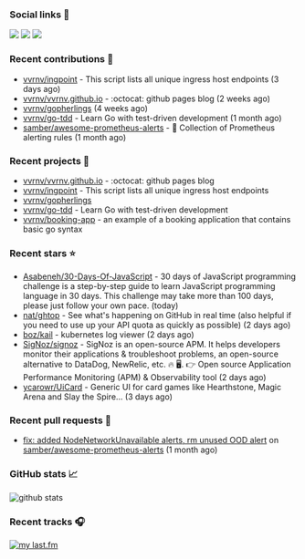 ### Social links 🔗
[![](https://img.shields.io/badge/linkedin-0077b5?logo=linkedin&logoColor=white&style=flat-square)](https://www.linkedin.com/in/valery-voronov) [![](https://img.shields.io/badge/telegram-229ED9?logo=telegram&logoColor=white&style=flat-square)](https://t.me/vvoronov) [![](https://img.shields.io/badge/strava-FC4C02?logo=strava&logoColor=white&style=flat-square)](https://www.strava.com/athletes/72534161)

### Recent contributions 👷

- [vvrnv/ingpoint](https://github.com/vvrnv/ingpoint) - This script lists all unique ingress host endpoints (3 days ago)
- [vvrnv/vvrnv.github.io](https://github.com/vvrnv/vvrnv.github.io) - :octocat: github pages blog (2 weeks ago)
- [vvrnv/gopherlings](https://github.com/vvrnv/gopherlings) (4 weeks ago)
- [vvrnv/go-tdd](https://github.com/vvrnv/go-tdd) - Learn Go with test-driven development (1 month ago)
- [samber/awesome-prometheus-alerts](https://github.com/samber/awesome-prometheus-alerts) - 🚨 Collection of Prometheus alerting rules (1 month ago)

### Recent projects 💩

- [vvrnv/vvrnv.github.io](https://github.com/vvrnv/vvrnv.github.io) - :octocat: github pages blog
- [vvrnv/ingpoint](https://github.com/vvrnv/ingpoint) - This script lists all unique ingress host endpoints
- [vvrnv/gopherlings](https://github.com/vvrnv/gopherlings)
- [vvrnv/go-tdd](https://github.com/vvrnv/go-tdd) - Learn Go with test-driven development
- [vvrnv/booking-app](https://github.com/vvrnv/booking-app) - an example of a booking application that contains basic go syntax

### Recent stars ⭐

- [Asabeneh/30-Days-Of-JavaScript](https://github.com/Asabeneh/30-Days-Of-JavaScript) - 30 days of JavaScript programming challenge is a step-by-step guide to learn JavaScript programming language in 30 days. This challenge may take more than 100 days,  please just follow your own pace.  (today)
- [nat/ghtop](https://github.com/nat/ghtop) - See what&#39;s happening on GitHub in real time (also helpful if you need to use up your API quota as quickly as possible) (2 days ago)
- [boz/kail](https://github.com/boz/kail) - kubernetes log viewer (2 days ago)
- [SigNoz/signoz](https://github.com/SigNoz/signoz) - SigNoz is an open-source APM. It helps developers monitor their applications &amp; troubleshoot problems, an open-source alternative to DataDog, NewRelic, etc. 🔥 🖥.   👉  Open source Application Performance Monitoring (APM) &amp; Observability tool (2 days ago)
- [ycarowr/UiCard](https://github.com/ycarowr/UiCard) - Generic UI for card games like Hearthstone, Magic Arena and Slay the Spire... (3 days ago)

### Recent pull requests 🔨

- [fix: added NodeNetworkUnavailable alerts, rm unused OOD alert](https://github.com/samber/awesome-prometheus-alerts/pull/318) on [samber/awesome-prometheus-alerts](https://github.com/samber/awesome-prometheus-alerts) (1 month ago)

### GitHub stats 📈
![github stats](https://github-readme-stats.vercel.app/api?username=vvrnv&count_private=true&hide_title=true)

### Recent tracks 🎧
[![my last.fm](https://lastfm-recently-played.vercel.app/api?user=valera_88)](https://www.last.fm/user/valera_88)
